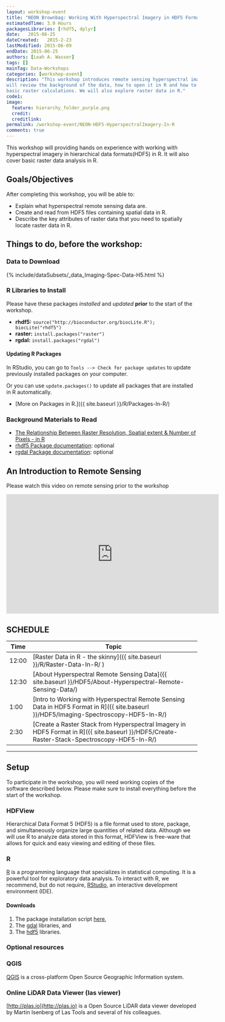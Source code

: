 ```yaml
---
layout: workshop-event
title: "NEON Brownbag: Working With Hyperspectral Imagery in HDF5 Format in R"
estimatedTime: 3.0 Hours
packagesLibraries: [rhdf5, dplyr]
date:   2015-06-25
dateCreated:   2015-2-23
lastModified: 2015-06-09
endDate: 2015-06-25
authors: [Leah A. Wasser]
tags: []
mainTag: Data-Workshops
categories: [workshop-event]
description: "This workshop introduces remote sensing hyperspectral imagery. We 
will review the background of the data, how to open it in R and how to perform 
basic raster calculations. We will also explore raster data in R."
code1: 
image:
  feature: hierarchy_folder_purple.png
  credit:
  creditlink: 
permalink: /workshop-event/NEON-HDF5-HyperspectralImagery-In-R
comments: true 
---
```


This workshop will providing hands on experience with working with hyperspectral 
imagery in hierarchical data formats(HDF5) in R. It will also cover basic raster 
data analysis in R.

<div id="objectives" markdown="1">

## Goals/Objectives
After completing this workshop, you will be able to:

* Explain what hyperspectral remote sensing data are.
* Create and read from HDF5 files containing spatial data in R.
* Describe the key attributes of raster data that you need to spatially locate 
raster data in R.


## Things to do, before the workshop:

### Data to Download
{% include/dataSubsets/_data_Imaging-Spec-Data-H5.html %}
 

### R Libraries to Install

Please have these packages *installed* and *updated* **prior** to the start of 
the workshop.

* **rhdf5:** `source("http://bioconductor.org/biocLite.R"); biocLite("rhdf5")`
* **raster:** `install.packages("raster")`
* **rgdal:** `install.packages("rgdal")`

#### Updating R Packages

In RStudio, you can go to `Tools --> Check for package updates` to update 
previously installed packages on your computer.

Or you can use <code>update.packages()</code> to update all packages that are 
installed in R automatically. 

* [More on Packages in R.]({{ site.baseurl }}/R/Packages-In-R/)


### Background Materials to Read

* <a href="{{ site.baseurl }}/GIS-spatial-data/Working-With-Rasters/">The Relationship Between Raster Resolution, Spatial extent & Number of Pixels - in R</a>
* <a href = "http://www.bioconductor.org/packages/release/bioc/vignettes/rhdf5/inst/doc/rhdf5.pdf">rhdf5 Package documentation</a>: optional
* <a href = "http://cran.r-project.org/web/packages/rgdal/rgdal.pdf">rgdal Package documentation</a>: optional

</div>

## An Introduction to Remote Sensing

Please watch this video on remote sensing prior to the workshop

<iframe width="560" height="315" src="https://www.youtube.com/embed/3iaFzafWJQE?rel=0" frameborder="0" allowfullscreen></iframe>

## SCHEDULE


| Time        | Topic         |
|-------------|---------------|
| 12:00  | [Raster Data in R - the skinny]({{ site.baseurl }}/R/Raster-Data-In-R/ ) |
| 12:30  | [About Hyperspectral Remote Sensing Data]({{ site.baseurl }}/HDF5/About-Hyperspectral-Remote-Sensing-Data/) |
| 1:00   | [Intro to Working with Hyperspectral Remote Sensing Data in HDF5 Format in R]({{ site.baseurl }}/HDF5/Imaging-Spectroscopy-HDF5-In-R/)  |
| 2:30   | [Create a Raster Stack from Hyperspectral Imagery in HDF5 Format in R]({{ site.baseurl }}/HDF5/Create-Raster-Stack-Spectroscopy-HDF5-In-R/)  |


***

## Setup

To participate in the workshop, you will need working copies of the software 
described below. Please make sure to install everything before the start of the 
workshop.

### HDFView

Hierarchical Data Format 5 (HDF5) is a file format used to store, package, and 
simultaneously organize large quantities of related data. Although we will use 
R to analyze data stored in this format, HDFView is free-ware that allows for 
quick and easy viewing and editing of these files.


### R

<a href = "http://cran.r-project.org/">R</a> 
is a programming language that specializes in statistical computing. It is a 
powerful tool for exploratory data analysis. To interact with R, we recommend, 
but do not require, 
<a href="http://www.rstudio.com/">RStudio</a>, 
an interactive development environment (IDE). 

#### Downloads
1. The package installation script <a href="https://github.com/NEONdps/neonESA2014/blob/master/packageInstallation.R">here</a>, 
2. The <a href = "http://trac.osgeo.org/gdal/wiki/DownloadingGdalBinaries">gdal</a> libraries, and 
3. The <a href = "http://www.hdfgroup.org/HDF5/release/obtain5.html">hdf5</a> libraries. 

### Optional resources

### QGIS

 <a href ="http://www.qgis.org/en/site/forusers/index.html#download" target="_blank">QGIS</a> 
is a cross-platform Open Source Geographic Information system.
 
### Online LiDAR Data Viewer (las viewer)

[http://plas.io](http://plas.io) is a Open Source LiDAR data viewer developed by 
Martin Isenberg of Las Tools and several of his colleagues.
